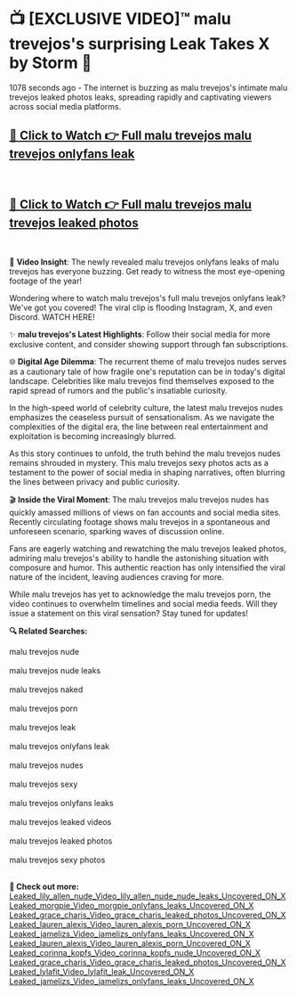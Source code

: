 # 📺 [EXCLUSIVE VIDEO]™ malu trevejos's surprising Leak Takes X by Storm 🚀

1078 seconds ago - The internet is buzzing as malu trevejos's intimate malu trevejos leaked photos leaks, spreading rapidly and captivating viewers across social media platforms.

<h2><a href="https://github-6l9.pages.dev/link1">🔗 Click to Watch 👉 Full malu trevejos malu trevejos onlyfans leak</a></h2><br>
<h2><a href="https://github-6l9.pages.dev/link2">🔗 Click to Watch 👉 Full malu trevejos malu trevejos leaked photos</a></h2><br>

🎥 **Video Insight**: The newly revealed malu trevejos onlyfans leaks of malu trevejos has everyone buzzing. Get ready to witness the most eye-opening footage of the year!

Wondering where to watch malu trevejos's full malu trevejos onlyfans leak? We've got you covered! The viral clip is flooding Instagram, X, and even Discord. WATCH HERE!

✨ **malu trevejos's Latest Highlights**: Follow their social media for more exclusive content, and consider showing support through fan subscriptions.

🌐 **Digital Age Dilemma**: The recurrent theme of malu trevejos nudes serves as a cautionary tale of how fragile one's reputation can be in today's digital landscape. Celebrities like malu trevejos find themselves exposed to the rapid spread of rumors and the public's insatiable curiosity.

In the high-speed world of celebrity culture, the latest malu trevejos nudes emphasizes the ceaseless pursuit of sensationalism. As we navigate the complexities of the digital era, the line between real entertainment and exploitation is becoming increasingly blurred.

As this story continues to unfold, the truth behind the malu trevejos nudes remains shrouded in mystery. This malu trevejos sexy photos acts as a testament to the power of social media in shaping narratives, often blurring the lines between privacy and public curiosity.

🎬 **Inside the Viral Moment**: The malu trevejos malu trevejos nudes has quickly amassed millions of views on fan accounts and social media sites. Recently circulating footage shows malu trevejos in a spontaneous and unforeseen scenario, sparking waves of discussion online.

Fans are eagerly watching and rewatching the malu trevejos leaked photos, admiring malu trevejos's ability to handle the astonishing situation with composure and humor. This authentic reaction has only intensified the viral nature of the incident, leaving audiences craving for more.

While malu trevejos has yet to acknowledge the malu trevejos porn, the video continues to overwhelm timelines and social media feeds. Will they issue a statement on this viral sensation? Stay tuned for updates!

<strong>🔍 Related Searches:</strong>

malu trevejos nude
<br><br>
malu trevejos nude leaks
<br><br>
malu trevejos naked
<br><br>
malu trevejos porn
<br><br>
malu trevejos leak
<br><br>
malu trevejos onlyfans leak
<br><br>
malu trevejos nudes
<br><br>
malu trevejos sexy
<br><br>
malu trevejos onlyfans leaks
<br><br>
malu trevejos leaked videos
<br><br>
malu trevejos leaked photos
<br><br>
malu trevejos sexy photos
<br><br>



<strong>🔗 Check out more:</strong><br>
<a href="./Leaked_lily_allen_nude_Video_lily_allen_nude_nude_leaks_Uncovered_ON_X.md">Leaked_lily_allen_nude_Video_lily_allen_nude_nude_leaks_Uncovered_ON_X</a><br>
<a href="./Leaked_morgpie_Video_morgpie_onlyfans_leaks_Uncovered_ON_X.md">Leaked_morgpie_Video_morgpie_onlyfans_leaks_Uncovered_ON_X</a><br>
<a href="./Leaked_grace_charis_Video_grace_charis_leaked_photos_Uncovered_ON_X.md">Leaked_grace_charis_Video_grace_charis_leaked_photos_Uncovered_ON_X</a><br>
<a href="./Leaked_lauren_alexis_Video_lauren_alexis_porn_Uncovered_ON_X.md">Leaked_lauren_alexis_Video_lauren_alexis_porn_Uncovered_ON_X</a><br>
<a href="./Leaked_jamelizs_Video_jamelizs_onlyfans_leaks_Uncovered_ON_X.md">Leaked_jamelizs_Video_jamelizs_onlyfans_leaks_Uncovered_ON_X</a><br>
<a href="./Leaked_lauren_alexis_Video_lauren_alexis_porn_Uncovered_ON_X.md">Leaked_lauren_alexis_Video_lauren_alexis_porn_Uncovered_ON_X</a><br>
<a href="./Leaked_corinna_kopfs_Video_corinna_kopfs_nude_Uncovered_ON_X.md">Leaked_corinna_kopfs_Video_corinna_kopfs_nude_Uncovered_ON_X</a><br>
<a href="./Leaked_grace_charis_Video_grace_charis_leaked_photos_Uncovered_ON_X.md">Leaked_grace_charis_Video_grace_charis_leaked_photos_Uncovered_ON_X</a><br>
<a href="./Leaked_lylafit_Video_lylafit_leak_Uncovered_ON_X.md">Leaked_lylafit_Video_lylafit_leak_Uncovered_ON_X</a><br>
<a href="./Leaked_jamelizs_Video_jamelizs_onlyfans_leaks_Uncovered_ON_X.md">Leaked_jamelizs_Video_jamelizs_onlyfans_leaks_Uncovered_ON_X</a><br>
